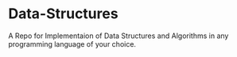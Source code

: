 # Data-Structures
A Repo for Implementaion of Data Structures and Algorithms in any programming language of your choice.


